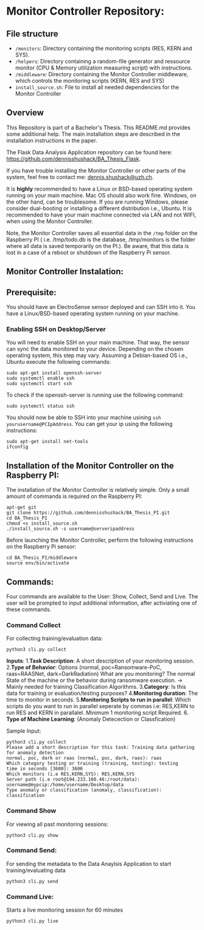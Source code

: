 # Monitor Controller Repository:

##  File structure 
* `/monitors`: Directory containing the monitoring scripts (RES, KERN and SYS).
* `/helpers`: Directory containing a random-file generator and ressource monitor (CPU & Memory utilization measuring script) with instructions.
* `/middleware`: Directory containing the Monitor Controller middleware, which controls the monitoring scripts (KERN, RES and SYS)
* `install_source.sh`: File to install all needed dependencies for the Monitor Controller

## Overview
This Repository is part of a Bachelor's Thesis. This README.md provides some additional help. The main installation steps are described in the installation instructions in the paper.

The Flask Data Analysis Application repository can be found here: https://github.com/dennisshushack/BA_Thesis_Flask.

If you have trouble installing the Monitor Controller or other parts of the system, feel free to contact me: dennis.shushack@uzh.ch.

It is **highly** recommended to have a Linux or BSD-based operating system running on your main machine. Mac OS should also work fine.
Windows, on the other hand, can be troublesome. If you are running Windows, please consider dual-booting or installing a different distribution i.e., Ubuntu. It is recommended to have your main machine connected via LAN and not WIFI, when using the Monitor Controller.

Note, the Monitor Controller saves all essential data in the `/tmp` folder on the Raspberry PI ( i.e. /tmp/todo.db is the database,  /tmp/monitors is the folder where all data is saved temporarily on the PI.). Be aware, that this data is lost in a case of a reboot or shutdown of the Raspberry Pi sensor. 

## Monitor Controller Instalation:

## Prerequisite:
You should have an ElectroSense sensor deployed and can SSH into it. 
You have a Linux/BSD-based operating system running on your machine.

### Enabling SSH on Desktop/Server
You will need to enable SSH on your main machine. That way, the sensor can sync the data monitored to your device. Depending on the chosen operating system, this step may vary. Assuming a Debian-based OS i.e., Ubuntu execute the following commands:
```
sudo apt-get install openssh-server
sudo systemctl enable ssh
sudo systemctl start ssh
```

To check if the openssh-server is running use the following command:
```
sudo systemctl status ssh
```
You should now be able to SSH into your machine usining `ssh yourusername@PCIpAddress`. You can get your ip using the following instructions:
```
sudo apt-get install net-tools
ifconfig
```

## Installation of the Monitor Controller on the Raspberry PI:
The installation of the Monitor Controller is relatively simple. Only a small amount of commands is required on the Raspberry PI:

```
apt-get git
git clone https://github.com/dennisshushack/BA_Thesis_PI.git
cd BA_Thesis_PI
chmod +x install_source.sh
./install_source.sh -s username@serveripaddress
```
Before launching the Monitor Controller, perform the following instructions on the Raspberry Pi sensor: 
```
cd BA_Thesis_PI/middleware
source env/bin/activate
```
## Commands:
Four commands are available to the User: Show, Collect, Send and Live.
The user will be prompted to input additional information, after activiating one of these commands. 

### Command Collect
For collecting training/evaluation data:
```
python3 cli.py collect
```
  
**Inputs**:
1.**Task Description**: A short description of your monitoring session.
2.**Type of Behavior**: Options (normal, poc=Ransomware-PoC, raas=RAASNet, dark=DarkRadiation) What are you monitoring? The normal State of the machine or the behavior during ransomware execution. -> Mainly needed for training Classification Algorithms.
3.**Category**: Is this data for training or evaluation/testing purposes?
4.**Monitoring duration**: The time to monitor in seconds.
5.**Monitoring Scripts to run in parallel**:  Which scripts do you want to run in parallel seperate by commas i.e: RES,KERN to run RES and KERN in parallalel. Minimum 1 monitoring script Required.
6. **Type of Machine Learning**: (Anomaly Detecection or Classfication)

Sample Input:
```
python3 cli.py collect
Please add a short description for this task: Training data gathering for anomaly detection
normal, poc, dark or raas (normal, poc, dark, raas): raas
Which category testing or training (training, testing): testing
time in seconds [3600]: 3600
Which monitors (i.e RES,KERN,SYS): RES,KERN,SYS
Server path (i.e root@194.233.160.46:/root/data): username@mypcip:/home/username/Desktop/data
Type anomaly or classification (anomaly, classification): classification
```

### Command Show
For viewing all past monitoring sessions:
```
python3 cli.py show
```

### Command Send:
For sending the metadata to the Data Anaylsis Application to start training/evaluating data
```
python3 cli.py send
```

### Command Live:
Starts a live monitoring session for 60 minutes
```
python3 cli.py live
```

